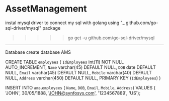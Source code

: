 # AssetManagement
instal mysql driver to connect my sql with golang using "_ github.com/go-sql-driver/mysql" package
>>>>> go get -u github.com/go-sql-driver/mysql
________________________________________________________________
Database 
create database AMS

CREATE TABLE `employees` (
   `IdEmployees` int(11) NOT NULL AUTO_INCREMENT,
   `Name` varchar(45) DEFAULT NULL,
   `DOB` date DEFAULT NULL,
   `Email` varchar(45) DEFAULT NULL,
   `Mobile` varchar(40) DEFAULT NULL,
   `Address` varchar(450) DEFAULT NULL,
   PRIMARY KEY (`IdEmployees`)
 ) 
 
INSERT INTO `ams`.`employees`
(
`Name`,
`DOB`,
`Email`,
`Mobile`,
`Address`)
VALUES
(
'JOHN',
30/05/1888,
'JOHN@synfosys.com',
'1234567889',
'US');
